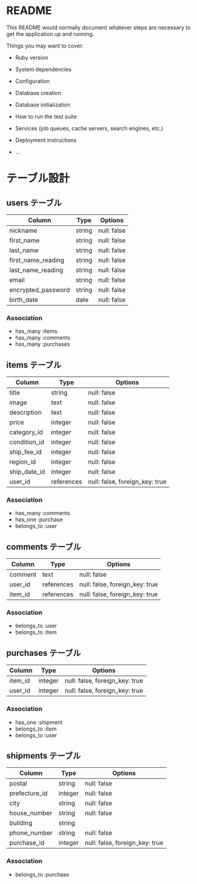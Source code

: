 # README

This README would normally document whatever steps are necessary to get the
application up and running.

Things you may want to cover:

* Ruby version

* System dependencies

* Configuration

* Database creation

* Database initialization

* How to run the test suite

* Services (job queues, cache servers, search engines, etc.)

* Deployment instructions

* ...

# テーブル設計

## users テーブル

| Column   | Type   | Options     |
| ----------| ------ | ----------- |
| nickname | string | null: false |
| first_name | string | null: false |
| last_name | string | null: false |
| first_name_reading | string | null: false |
| last_name_reading | string | null: false |
| email    | string | null: false |
| encrypted_password | string | null: false |
| birth_date | date | null: false |

### Association

- has_many :items
- has_many :comments
- has_many :purchases


## items テーブル

| Column | Type   | Options     |
| ------ | ------ | ----------- |
| title   | string | null: false |
| image  | text | null: false |
| description | text | null: false |
| price   | integer | null: false |
| category_id   | integer | null: false |	
| condition_id | integer | null: false |	
| ship_fee_id  | integer | null: false |	
| region_id  | integer | null: false |	
| ship_date_id | integer | null: false |
| user_id  | references | null: false, foreign_key: true |

### Association

- has_many :comments
- has_one :purchase
- belongs_to :user

## comments テーブル

| Column | Type       | Options                        |
| ------ | ---------- | ------------------------------ |
| comment | text | null: false|
| user_id   | references | null: false, foreign_key: true |
| item_id  | references | null: false, foreign_key: true |

### Association

- belongs_to :user
- belongs_to :item

## purchases テーブル

| Column  | Type       | Options      |
| ------- | ---------- | -------------|                              
| item_id   | integer | null: false, foreign_key: true |
| user_id   | integer | null: false, foreign_key: true |

### Association

- has_one :shipment
- belongs_to :item
- belongs_to :user

## shipments テーブル

| Column  | Type       | Options            |
| ------- | ---------- | ------------------ |                              
| postal  | string | null: false |
| prefecture_id | integer | null: false |
| city  | string | null: false |
| house_number  | string | null: false |
| building  | string | |
| phone_number  | string | null: false |
| purchase_id | integer | null: false, foreign_key: true |


### Association

- belongs_to :purchase
